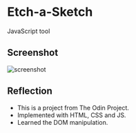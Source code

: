 # Etch-a-Sketch
JavaScript tool

## Screenshot
![screenshot](https://user-images.githubusercontent.com/36531464/105199848-70608700-5b69-11eb-8166-d402bfff139e.jpeg)

## Reflection
 - This is a project from The Odin Project.
 - Implemented with HTML, CSS and JS.
 - Learned the DOM manipulation.